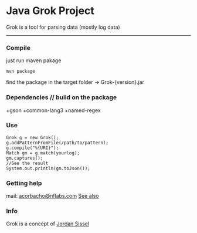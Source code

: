 # Java Grok Project

Grok is a tool for parsing data (mostly log data)

-----------------------

### Compile

just run maven pakage

	mvn package
	
find the package in the target folder -> Grok-{version}.jar

### Dependencies // build on the package
+gson
+common-lang3
+named-regex

### Use

	Grok g = new Grok();
	g.addPatternFromFile(/path/to/pattern);
	g.compile("%{URI}");
	Match gm = g.match(yourlog);
	gm.captures();
	//See the result
	System.out.println(gm.toJson());

### Getting help
mail: [acorbacho@nflabs.com](mailto:acorbacho@nflabs.com)
[See also](http://www.nflabs.com)

### Info
Grok is a concept of [Jordan Sissel](https://github.com/jordansissel/grok)
